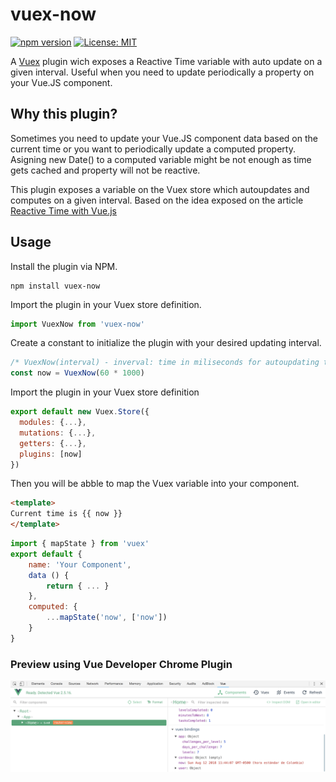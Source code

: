 # vuex-now
[![npm version](https://badge.fury.io/js/vuex-now.svg)](https://badge.fury.io/js/vuex-moment)
[![License: MIT](https://img.shields.io/badge/License-MIT-yellow.svg)](https://opensource.org/licenses/MIT)

A [Vuex](https://vuex.vuejs.org) plugin wich exposes a Reactive Time variable with auto update on a given interval. Useful when you need to update periodically a property on your Vue.JS component.

## Why this plugin?
Sometimes you need to update your Vue.JS component data based on the current time or you want to periodically update a computed property. Asigning new Date() to a computed variable might be not enough as time gets cached and property will not be reactive. 

This plugin exposes a variable on the Vuex store which autoupdates and computes on a given interval. Based on the idea exposed on the article [Reactive Time with Vue.js](https://cushionapp.com/journal/reactive-time-with-vuejs)

## Usage
Install the plugin via NPM.
```
npm install vuex-now
```
Import the plugin in your Vuex store definition.
```javascript
import VuexNow from 'vuex-now'
```
Create a constant to initialize the plugin with your desired updating interval.
```javascript
/* VuexNow(interval) - inverval: time in miliseconds for autoupdating the now variable */
const now = VuexNow(60 * 1000)
```
Import the plugin in your Vuex store definition
```javascript
export default new Vuex.Store({
  modules: {...},
  mutations: {...},
  getters: {...},
  plugins: [now]
})
```
Then you will be abble to map the Vuex variable into your component.
```html
<template>
Current time is {{ now }}
</template>
```
```javascript
import { mapState } from 'vuex'
export default {
    name: 'Your Component',
    data () {
        return { ... }
    },
    computed: {
        ...mapState('now', ['now'])
    }
}
```
### Preview using Vue Developer Chrome Plugin
![Preview on Vue Developer Plugin](https://github.com/juansaab/vuex-now/raw/master/docs/images/vuex-now-debug.png)

